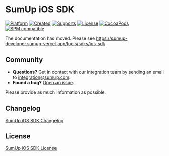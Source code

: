 # SumUp iOS SDK

[![Platform](https://img.shields.io/badge/Platform-iOS-lightgrey.svg?style=flat)](#prerequisites)
[![Created](https://img.shields.io/badge/Made%20by-SumUp-blue.svg?style=flat)](https://sumup.com)
[![Supports](https://img.shields.io/badge/Requires-iOS%2014+-red.svg?style=flat)]()
[![License](https://img.shields.io/badge/License-SumUp-brightgreen.svg?style=flat)](LICENSE)
[![CocoaPods](https://img.shields.io/cocoapods/v/SumUpSDK.svg?style=flat)](SumUpSDK.podspec)
[![SPM compatible](https://img.shields.io/badge/SPM-compatible-4BC51D.svg?style=flat)](Package.swift)

The documentation has moved. Please see https://sumup-developer.sumup-vercel.app/tools/sdks/ios-sdk .

## Community

- **Questions?** Get in contact with our integration team by sending an email to integration@sumup.com.
- **Found a bug?** [Open an issue](https://github.com/sumup/sumup-ios-sdk/issues/new).

Please provide as much information as possible.

## Changelog

[SumUp iOS SDK Changelog](CHANGELOG.md)

## License

[SumUp iOS SDK License](LICENSE)
